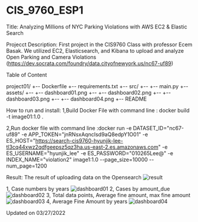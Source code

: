 # CIS_9760_ESP1
Title: Analyzing Millions of NYC Parking Violations with AWS EC2 &amp; Elastic Search

Projecct Description: First project in the CIS9760 Class with professor Ecem Basak. 
We utilized EC2, Elasticsearch, and Kibana to upload and analyze Open Parking and Camera Violations 
(https://dev.socrata.com/foundry/data.cityofnewyork.us/nc67-uf89)

Table of Content

project01/
+-- Dockerfile
+-- requirements.txt
+-- src/
+-- +-- main.py
+-- assets/
+-- +-- dashboard01.png 
+-- +-- dashboard02.png 
+-- +-- dashboard03.png 
+-- +-- dashboard04.png 
+-- README

How to run and install: 
1,Build Docker File with command line : docker build -t image01:1.0 .

2,Run docker file with command line :docker run -e DATASET_ID="nc67-uf89" -e APP_TOKEN="jnRNsxAqncIsd9aQ8edpY1O01" -e ES_HOST="https://search-cis9760-hyunjik-lee-tl3cq44xwz2qdfgeepsz5qz3ha.us-east-2.es.amazonaws.com" -e ES_USERNAME="hyunjik_lee" -e ES_PASSWORD="010265Lee@" -e INDEX_NAME="violation2" image1:1.0 --page_size=10000 --num_page=1200

Result: 
The result of uploading data on the Opensearch
![result](https://user-images.githubusercontent.com/82815882/161179243-e17183da-0e78-4d8d-b9da-ed1798b786d2.JPG)

1, Case numbers by years 
![dashboard01](https://user-images.githubusercontent.com/82815882/161179244-20c320f8-0582-4c36-86e9-d08eb2d77881.JPG)
2, Cases by amount_due
![dashboard02](https://user-images.githubusercontent.com/82815882/161179245-6aa881ee-a321-4c51-bf0f-b88c6547cf9a.JPG)
3, Total data points, Average fine amount, max fine amount
![dashboard03](https://user-images.githubusercontent.com/82815882/161179246-856be817-8d14-4931-bdec-44266c727bad.JPG)
4, Average Fine Amount by years
![dashboard04](https://user-images.githubusercontent.com/82815882/161179247-c76911a5-588b-4886-afbf-4198c780e1d1.JPG)



Updated on 03/27/2022
